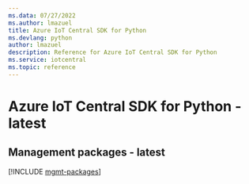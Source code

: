 ```yaml
---
ms.data: 07/27/2022
ms.author: lmazuel
title: Azure IoT Central SDK for Python
ms.devlang: python
author: lmazuel
description: Reference for Azure IoT Central SDK for Python
ms.service: iotcentral
ms.topic: reference
---
```

# Azure IoT Central SDK for Python - latest

## Management packages - latest
[!INCLUDE [mgmt-packages](iot-central-mgmt-index.md)]